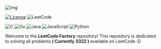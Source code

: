 ![img](https://cdn.discordapp.com/attachments/1293862689210236950/1295076109700042762/image-removebg-preview.png?ex=670d551d&is=670c039d&hm=e7870a871a8f51c8be123541da03ea4aba78dc3328ec3afbb9d18db288f6966f&)


<p align="center">

[![License](https://img.shields.io/github/license/0xhimangshu/discord-http-interaction-bot.svg?style=for-the-badge)](https://github.com/0xhimangshu/discord-http-interaction/blob/main/LICENSE)
![LeetCode](https://img.shields.io/badge/LeetCode-000000?style=for-the-badge&logo=LeetCode&logoColor=#d16c06)

</p>

<p align="center">

![C](https://img.shields.io/badge/c-%2300599C.svg?style=for-the-badge&logo=c&logoColor=white)
![Go](https://img.shields.io/badge/go-%2300ADD8.svg?style=for-the-badge&logo=go&logoColor=white)
![Java](https://img.shields.io/badge/java-%23ED8B00.svg?style=for-the-badge&logo=openjdk&logoColor=white)
![JavaScript](https://img.shields.io/badge/javascript-%23323330.svg?style=for-the-badge&logo=javascript&logoColor=%23F7DF1E)
![Python](https://img.shields.io/badge/python-3670A0?style=for-the-badge&logo=python&logoColor=ffdd54)

</p>



Welcome to the **LeetCode Factory** repository! This repository is dedicated to solving all problems **( Currently 3322 )** available on LeetCode :D


